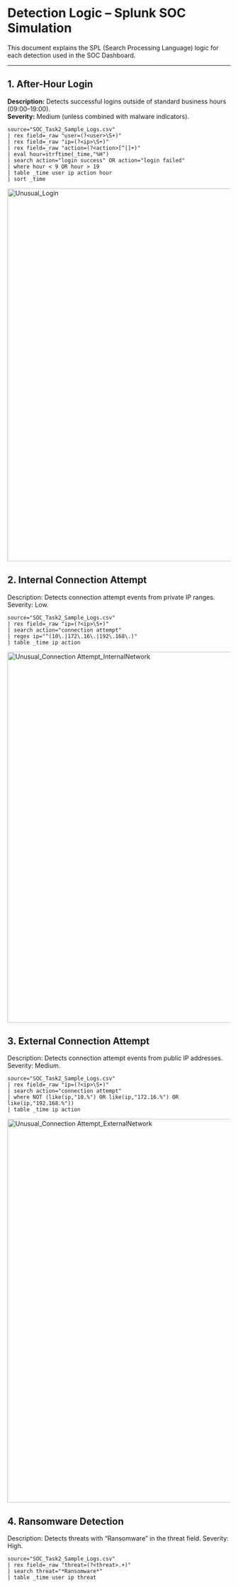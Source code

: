 # Detection Logic – Splunk SOC Simulation

This document explains the SPL (Search Processing Language) logic for each detection used in the SOC Dashboard.

---

## 1. After-Hour Login
**Description:** Detects successful logins outside of standard business hours (09:00–19:00).  
**Severity:** Medium (unless combined with malware indicators).

```spl
source="SOC_Task2_Sample_Logs.csv"
| rex field=_raw "user=(?<user>\S+)"
| rex field=_raw "ip=(?<ip>\S+)"
| rex field=_raw "action=(?<action>[^|]+)"
| eval hour=strftime(_time,"%H")
| search action="login success" OR action="login failed"
| where hour < 9 OR hour > 19
| table _time user ip action hour
| sort _time
```

<img width="1896" height="842" alt="Unusual_Login" src="https://github.com/user-attachments/assets/84c5d7af-693f-451f-a8bf-0096820827cb" />


## 2. Internal Connection Attempt
Description: Detects connection attempt events from private IP ranges.
Severity: Low.
``` spl
source="SOC_Task2_Sample_Logs.csv"
| rex field=_raw "ip=(?<ip>\S+)"
| search action="connection attempt"
| regex ip="^(10\.|172\.16\.|192\.168\.)"
| table _time ip action

```

<img width="1893" height="837" alt="Unusual_Connection Attempt_InternalNetwork" src="https://github.com/user-attachments/assets/250bcd8e-8bc0-4542-a93a-569ed635b1f4" />

## 3. External Connection Attempt
Description: Detects connection attempt events from public IP addresses.
Severity: Medium.
```spl
source="SOC_Task2_Sample_Logs.csv"
| rex field=_raw "ip=(?<ip>\S+)"
| search action="connection attempt"
| where NOT (like(ip,"10.%") OR like(ip,"172.16.%") OR like(ip,"192.168.%"))
| table _time ip action
```

<img width="1882" height="866" alt="Unusual_Connection Attempt_ExternalNetwork" src="https://github.com/user-attachments/assets/60a9a323-9bfb-432b-ac84-c1c195f9314a" />

## 4. Ransomware Detection
Description: Detects threats with “Ransomware” in the threat field.
Severity: High.
```spl
source="SOC_Task2_Sample_Logs.csv"
| rex field=_raw "threat=(?<threat>.+)"
| search threat="*Ransomware*"
| table _time user ip threat
```

